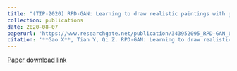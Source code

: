 ```yaml
---
title: "(TIP-2020) RPD-GAN: Learning to draw realistic paintings with generative adversarial network"
collection: publications
date: 2020-08-07
paperurl: 'https://www.researchgate.net/publication/343952095_RPD-GAN_Learning_to_Draw_Realistic_Paintings_with_Generative_Adversarial_Network'
citation: '**Gao X**, Tian Y, Qi Z. RPD-GAN: Learning to draw realistic paintings with generative adversarial network[J]. IEEE Transactions on Image Processing, 2020, 29: 8706-8720.'
---
```

[Paper download link](https://www.researchgate.net/profile/Xiang_Gao54/publication/343952095_RPD-GAN_Learning_to_Draw_Realistic_Paintings_with_Generative_Adversarial_Network/links/614b05dda595d06017e17dad/RPD-GAN-Learning-to-Draw-Realistic-Paintings-with-Generative-Adversarial-Network.pdf)
